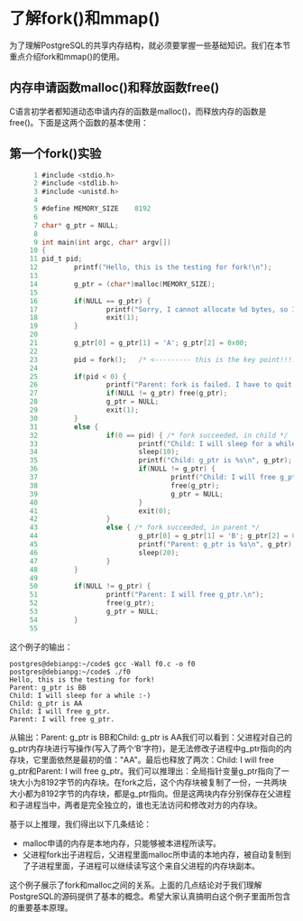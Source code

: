 
# 了解fork()和mmap()

为了理解PostgreSQL的共享内存结构，就必须要掌握一些基础知识。我们在本节重点介绍fork和mmap()的使用。

## 内存申请函数malloc()和释放函数free()

C语言初学者都知道动态申请内存的函数是malloc()，而释放内存的函数是free()。下面是这两个函数的基本使用：


## 第一个fork()实验

```c
      1 #include <stdio.h>
      2 #include <stdlib.h>
      3 #include <unistd.h>
      4
      5 #define MEMORY_SIZE    8192
      6
      7 char* g_ptr = NULL;
      8
      9 int main(int argc, char* argv[])
     10 {
     11 pid_t pid;
     12         printf("Hello, this is the testing for fork!\n");
     13
     14         g_ptr = (char*)malloc(MEMORY_SIZE);
     15
     16         if(NULL == g_ptr) {
     17                 printf("Sorry, I cannot allocate %d bytes, so I have to quit!\n", MEMORY_SIZE);
     18                 exit(1);
     19         }
     20
     21         g_ptr[0] = g_ptr[1] = 'A'; g_ptr[2] = 0x00;
     22
     23         pid = fork();   /* <--------- this is the key point!!!!!!! --------------- */
     24
     25         if(pid < 0) {
     26                 printf("Parent: fork is failed. I have to quit!\n");
     27                 if(NULL != g_ptr) free(g_ptr);
     28                 g_ptr = NULL;
     29                 exit(1);
     30         }
     31         else {
     32                 if(0 == pid) { /* fork succeeded, in child */
     33                         printf("Child: I will sleep for a while :-) \n");
     34                         sleep(10);
     35                         printf("Child: g_ptr is %s\n", g_ptr);
     36                         if(NULL != g_ptr) {
     37                                 printf("Child: I will free g_ptr.\n");
     38                                 free(g_ptr);
     39                                 g_ptr = NULL;
     40                         }
     41                         exit(0);
     42                 }
     43                 else { /* fork succeeded, in parent */
     44                         g_ptr[0] = g_ptr[1] = 'B'; g_ptr[2] = 0x00;
     45                         printf("Parent: g_ptr is %s\n", g_ptr);
     46                         sleep(20);
     47                 }
     48         }
     49
     50         if(NULL != g_ptr) {
     51                 printf("Parent: I will free g_ptr.\n");
     52                 free(g_ptr);
     53                 g_ptr = NULL;
     54         }
     55

```
这个例子的输出：
```
postgres@debianpg:~/code$ gcc -Wall f0.c -o f0
postgres@debianpg:~/code$ ./f0
Hello, this is the testing for fork!
Parent: g_ptr is BB
Child: I will sleep for a while :-)
Child: g_ptr is AA
Child: I will free g_ptr.
Parent: I will free g_ptr.

```

从输出：Parent: g_ptr is BB和Child: g_ptr is AA我们可以看到：父进程对自己的g_ptr内存块进行写操作(写入了两个‘B’字符)，是无法修改子进程中g_ptr指向的内存块，它里面依然是最初的值："AA"。最后也释放了两次：Child: I will free g_ptr和Parent: I will free g_ptr。我们可以推理出：全局指针变量g_ptr指向了一块大小为8192字节的内存块。在fork之后，这个内存块被复制了一份，一共两块大小都为8192字节的内存块，都是g_ptr指向。但是这两块内存分别保存在父进程和子进程当中，两者是完全独立的，谁也无法访问和修改对方的内存块。

基于以上推理，我们得出以下几条结论：

- malloc申请的内存是本地内存，只能够被本进程所读写。
- 父进程fork出子进程后，父进程里面malloc所申请的本地内存，被自动复制到了子进程里面，子进程可以继续读写这个来自父进程的内存块副本。

这个例子展示了fork和malloc之间的关系。上面的几点结论对于我们理解PostgreSQL的源码提供了基本的概念。希望大家认真搞明白这个例子里面所包含的重要基本原理。




